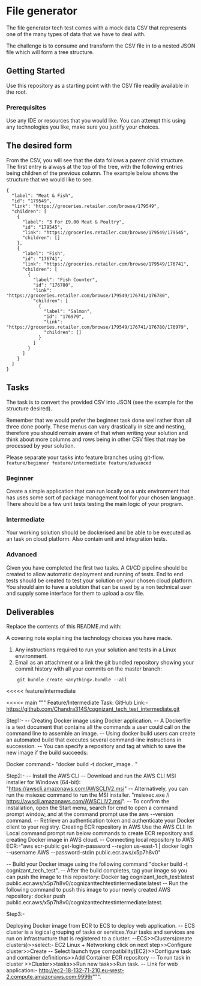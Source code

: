 # File generator

The file generator tech test comes with a mock data CSV that represents one of the many types of data that we have to deal with.

The challenge is to consume and transform the CSV file in to a nested JSON file which will form a tree structure.

## Getting Started

Use this repository as a starting point with the CSV file readily available in the root.

### Prerequisites

Use any IDE or resources that you would like. You can attempt this using any technologies you like, make sure you justify your choices.

## The desired form

From the CSV, you will see that the data follows a parent child structure. The first entry is always at the top of the tree, with the following entries being children of the previous column. The example below shows the structure that we would like to see.

```
{
  "label": "Meat & Fish",
  "id": "179549",
  "link": "https://groceries.retailer.com/browse/179549",
  "children": [
    {
      "label": "3 For £9.00 Meat & Poultry",
      "id": "179545",
      "link": "https://groceries.retailer.com/browse/179549/179545",
      "children": []
    },
    {
      "label": "Fish",
      "id": "176741",
      "link": "https://groceries.retailer.com/browse/179549/176741",
      "children": [
        {
          "label": "Fish Counter",
          "id": "176780",
          "link": "https://groceries.retailer.com/browse/179549/176741/176780",
          "children": [
            {
              "label": "Salmon",
              "id": "176979",
              "link": "https://groceries.retailer.com/browse/179549/176741/176780/176979",
              "children": []
            }
          ]
        }
      ]
    }
  ]
}
```
## Tasks
The task is to convert the provided CSV into JSON (see the example for the structure desired).

Remember that we would prefer the beginner task done well rather than all three done poorly. These menus can vary drastically in size and nesting, therefore you should remain aware of that when writing your solution and think about more columns and rows being in other CSV files that may be processed by your solution.

Please separate your tasks into feature branches using git-flow. `feature/beginner feature/intermediate feature/advanced`

### Beginner
Create a simple application that can run locally on a unix environment that has uses some sort of package management tool for your chosen language. There should be a few unit tests testing the main logic of your program.

### Intermediate
Your working solution should be dockerised and be able to be executed as an task on cloud platform. Also contain unit and integration tests.

### Advanced
Given you have completed the first two tasks. A CI/CD pipeline should be created to allow automatic deployment and running of tests. End to end tests should be created to test your solution on your chosen cloud platform. You should aim to have a solution that can be used by a non technical user and supply some interface for them to upload a csv file. 


## Deliverables

Replace the contents of this README.md with:

A covering note explaining the technology choices you have made.

1. Any instructions required to run your solution and tests in a Linux environment.
2. Email as an attachment or a link the git bundled repository showing your commit history with all your commits on the master branch:

```
    git bundle create <anything>.bundle --all
```

<<<<< feature/intermediate

<<<<< main
""" Feature/Intermediate Task:
GitHub Link:- https://github.com/Chandra314S/cognizant_tech_test_intermediate.git

Step1:- 
-- Creating Docker image using Docker application.
-- A Dockerfile is a text document that contains all the commands a user could call on the command line to assemble an image.
-- Using docker build users can create an automated build that executes several command-line instructions in succession.
-- You can specify a repository and tag at which to save the new image if the build succeeds:

Docker command:- "docker build -t  docker_image . "

Step2:- 
-- Install the AWS CLI 
-- Download and run the AWS CLI MSI installer for Windows (64-bit): "https://awscli.amazonaws.com/AWSCLIV2.msi"
-- Alternatively, you can run the msiexec command to run the MSI installer. "msiexec.exe /i https://awscli.amazonaws.com/AWSCLIV2.msi".
-- To confirm the installation, open the Start menu, search for cmd to open a command prompt window, 
and at the command prompt use the aws --version command.
-- Retrieve an authentication token and authenticate your Docker client to your registry.
Creating ECR repository in AWS
Use the AWS CLI:
In Local command prompt run below commands to create ECR repository and creating Docker image in AWS cloud.
-- Connecting local repository to AWS ECR:-"aws ecr-public get-login-password --region us-east-1 | docker login --username AWS --password-stdin public.ecr.aws/x5p7h8v0"

-- Build your Docker image using the following command "docker build -t cognizant_tech_test".
-- After the build completes, tag your image so you can push the image to this repository: 
Docker tag cognizant_tech_test:latest public.ecr.aws/x5p7h8v0/cognizanttechtestintermediate:latest
-- Run the following command to push this image to your newly created AWS repository:
docker push public.ecr.aws/x5p7h8v0/cognizanttechtestintermediate:latest.

Step3:- 

Deploying Docker image from ECR to ECS to deploy web application.
-- ECS cluster is a logical grouping of tasks or services.Your tasks and services are run on infrastructure that is registered to a cluster.
--ECS>>Clusters(create clusters)>>select:- EC2 Linux + Networking click on next step>>Configure cluster>>Create
-- Select launch type compatibility(EC2)>>Configure task and container definitions>>Add Container ECR repository
-- To run task in cluster >>Cluster>>tasks>>Run new task>>Run task.
-- Link for web application:- http://ec2-18-132-71-210.eu-west-2.compute.amazonaws.com:9999/""".
